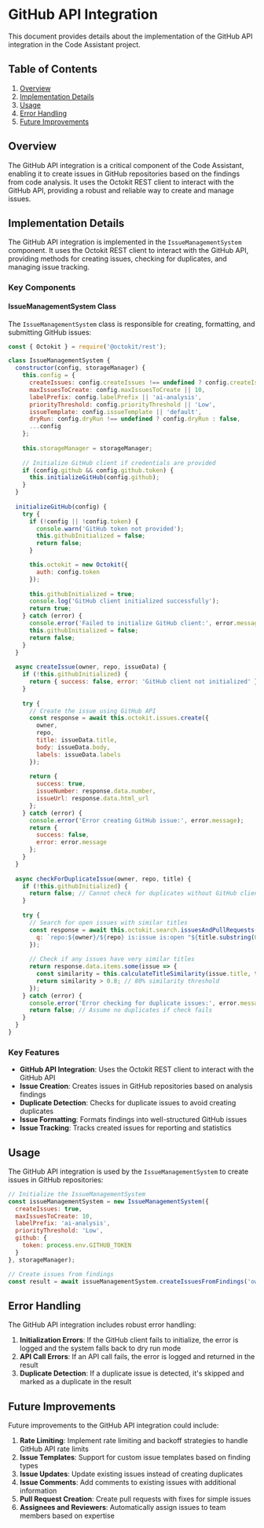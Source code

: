 # GitHub API Integration

This document provides details about the implementation of the GitHub API integration in the Code Assistant project.

## Table of Contents

1. [Overview](#overview)
2. [Implementation Details](#implementation-details)
3. [Usage](#usage)
4. [Error Handling](#error-handling)
5. [Future Improvements](#future-improvements)

## Overview

The GitHub API integration is a critical component of the Code Assistant, enabling it to create issues in GitHub repositories based on the findings from code analysis. It uses the Octokit REST client to interact with the GitHub API, providing a robust and reliable way to create and manage issues.

## Implementation Details

The GitHub API integration is implemented in the `IssueManagementSystem` component. It uses the Octokit REST client to interact with the GitHub API, providing methods for creating issues, checking for duplicates, and managing issue tracking.

### Key Components

#### IssueManagementSystem Class

The `IssueManagementSystem` class is responsible for creating, formatting, and submitting GitHub issues:

```javascript
const { Octokit } = require('@octokit/rest');

class IssueManagementSystem {
  constructor(config, storageManager) {
    this.config = {
      createIssues: config.createIssues !== undefined ? config.createIssues : true,
      maxIssuesToCreate: config.maxIssuesToCreate || 10,
      labelPrefix: config.labelPrefix || 'ai-analysis',
      priorityThreshold: config.priorityThreshold || 'Low',
      issueTemplate: config.issueTemplate || 'default',
      dryRun: config.dryRun !== undefined ? config.dryRun : false,
      ...config
    };
    
    this.storageManager = storageManager;
    
    // Initialize GitHub client if credentials are provided
    if (config.github && config.github.token) {
      this.initializeGitHub(config.github);
    }
  }
  
  initializeGitHub(config) {
    try {
      if (!config || !config.token) {
        console.warn('GitHub token not provided');
        this.githubInitialized = false;
        return false;
      }

      this.octokit = new Octokit({
        auth: config.token
      });
      
      this.githubInitialized = true;
      console.log('GitHub client initialized successfully');
      return true;
    } catch (error) {
      console.error('Failed to initialize GitHub client:', error.message);
      this.githubInitialized = false;
      return false;
    }
  }
  
  async createIssue(owner, repo, issueData) {
    if (!this.githubInitialized) {
      return { success: false, error: 'GitHub client not initialized' };
    }
    
    try {
      // Create the issue using GitHub API
      const response = await this.octokit.issues.create({
        owner,
        repo,
        title: issueData.title,
        body: issueData.body,
        labels: issueData.labels
      });
      
      return {
        success: true,
        issueNumber: response.data.number,
        issueUrl: response.data.html_url
      };
    } catch (error) {
      console.error('Error creating GitHub issue:', error.message);
      return {
        success: false,
        error: error.message
      };
    }
  }
  
  async checkForDuplicateIssue(owner, repo, title) {
    if (!this.githubInitialized) {
      return false; // Cannot check for duplicates without GitHub client
    }
    
    try {
      // Search for open issues with similar titles
      const response = await this.octokit.search.issuesAndPullRequests({
        q: `repo:${owner}/${repo} is:issue is:open "${title.substring(0, 50)}"`
      });
      
      // Check if any issues have very similar titles
      return response.data.items.some(issue => {
        const similarity = this.calculateTitleSimilarity(issue.title, title);
        return similarity > 0.8; // 80% similarity threshold
      });
    } catch (error) {
      console.error('Error checking for duplicate issues:', error.message);
      return false; // Assume no duplicates if check fails
    }
  }
}
```

### Key Features

- **GitHub API Integration**: Uses the Octokit REST client to interact with the GitHub API
- **Issue Creation**: Creates issues in GitHub repositories based on analysis findings
- **Duplicate Detection**: Checks for duplicate issues to avoid creating duplicates
- **Issue Formatting**: Formats findings into well-structured GitHub issues
- **Issue Tracking**: Tracks created issues for reporting and statistics

## Usage

The GitHub API integration is used by the `IssueManagementSystem` to create issues in GitHub repositories:

```javascript
// Initialize the IssueManagementSystem
const issueManagementSystem = new IssueManagementSystem({
  createIssues: true,
  maxIssuesToCreate: 10,
  labelPrefix: 'ai-analysis',
  priorityThreshold: 'Low',
  github: {
    token: process.env.GITHUB_TOKEN
  }
}, storageManager);

// Create issues from findings
const result = await issueManagementSystem.createIssuesFromFindings('owner', 'repo', findings);
```

## Error Handling

The GitHub API integration includes robust error handling:

1. **Initialization Errors**: If the GitHub client fails to initialize, the error is logged and the system falls back to dry run mode
2. **API Call Errors**: If an API call fails, the error is logged and returned in the result
3. **Duplicate Detection**: If a duplicate issue is detected, it's skipped and marked as a duplicate in the result

## Future Improvements

Future improvements to the GitHub API integration could include:

1. **Rate Limiting**: Implement rate limiting and backoff strategies to handle GitHub API rate limits
2. **Issue Templates**: Support for custom issue templates based on finding types
3. **Issue Updates**: Update existing issues instead of creating duplicates
4. **Issue Comments**: Add comments to existing issues with additional information
5. **Pull Request Creation**: Create pull requests with fixes for simple issues
6. **Assignees and Reviewers**: Automatically assign issues to team members based on expertise

